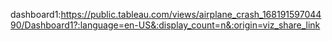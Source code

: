 dashboard1:https://public.tableau.com/views/airplane_crash_16819159704490/Dashboard1?:language=en-US&:display_count=n&:origin=viz_share_link
